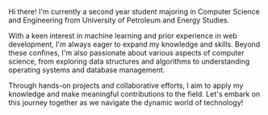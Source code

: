 Hi there! I'm currently a second year student majoring in Computer Science and Engineering from University of Petroleum and Energy Studies.

With a keen interest in machine learning and prior experience in web development, I'm always eager to expand my knowledge and skills. Beyond these confines, I'm also passionate about various aspects of computer science, from exploring data structures and algorithms to understanding operating systems and database management. 

Through hands-on projects and collaborative efforts, I aim to apply my knowledge and make meaningful contributions to the field. Let's embark on this journey together as we navigate the dynamic world of technology!
